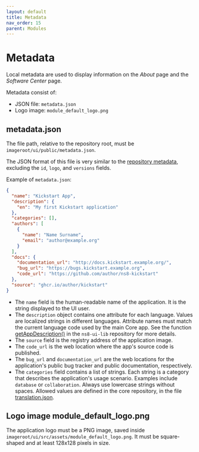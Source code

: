 ```yaml
---
layout: default
title: Metadata
nav_order: 15
parent: Modules
---
```


# Metadata

Local metadata are used to display information on the *About* page and the *Software Center* page.

Metadata consist of:

- JSON file: `metadata.json`
- Logo image: `module_default_logo.png`

## metadata.json

The file path, relative to the repository root, must be `imageroot/ui/public/metadata.json`.

The JSON format of this file is very similar to the [repository metadata](https://github.com/NethServer/ns8-core/blob/main/core/imageroot/var/lib/nethserver/cluster/repodata-schema.json), excluding the `id`, `logo`, and `versions` fields.

Example of `metadata.json`:

```json
{
  "name": "Kickstart App",
  "description": {
    "en": "My first Kickstart application"
  },
  "categories": [],
  "authors": [
    {
      "name": "Name Surname",
      "email": "author@example.org"
    }
  ],
  "docs": {
    "documentation_url": "http://docs.kickstart.example.org/",
    "bug_url": "https://bugs.kickstart.example.org",
    "code_url": "https://github.com/author/ns8-kickstart"
  },
  "source": "ghcr.io/author/kickstart"
}
```

* The `name` field is the human-readable name of the application. It is the string displayed to the UI user.
* The `description` object contains one attribute for each language. Values are localized strings in different languages. Attribute names must match the current language code used by the main Core app. See the function [getAppDescription()](https://github.com/search?) in the `ns8-ui-lib` repository for more details.
* The `source` field is the registry address of the application image.
* The `code_url` is the web location where the app's source code is published.
* The `bug_url` and `documentation_url` are the web locations for the application's public bug tracker and public documentation, respectively.
* The `categories` field contains a list of strings. Each string is a category that describes the application's usage scenario. Examples include `database` or `collaboration`. Always use lowercase strings without spaces. Allowed values are defined in the core repository, in the file [translation.json](https://github.com/NethServer/ns8-core/blob/2.8.2/core/ui/public/i18n/en/translation.json#L886).

## Logo image module_default_logo.png

The application logo must be a PNG image, saved inside `imageroot/ui/src/assets/module_default_logo.png`. It must be square-shaped and at least 128x128 pixels in size.
